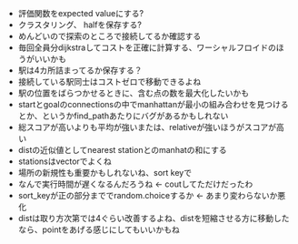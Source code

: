 - 評価関数をexpected valueにする?
- クラスタリング、 halfを保存する?
- めんどいので探索のところで接続してるか確認する
- 毎回全員分dijkstraしてコストを正確に計算する、ワーシャルフロイドのほうがいいかも
- 駅は4カ所詰まってるか保存する？
- 接続している駅同士はコストゼロで移動できるよね
- 駅の位置をばらつかせるときに、含む点の数を最大化したいかも
- startとgoalのconnectionsの中でmanhattanが最小の組み合わせを見つけるとか、というかfind_pathあたりにバグがあるかもしれない
- 総スコアが高いよりも平均が強いまたは、relativeが強いほうがスコアが高い
- distの近似値としてnearest stationとのmanhatの和にする
- stationsはvectorでよくね
- 場所の新規性も重要かもしれないね、sort keyで
- なんで実行時間が遅くなるんだろうね <- coutしてただけだったわ
- sort_keyが正の部分まででrandom.choiceするか <- あまり変わらないか悪化
- distは取り方次第では4ぐらい改善するよね、distを短縮させる方に移動したなら、pointをあげる感じにしてもいいかもね